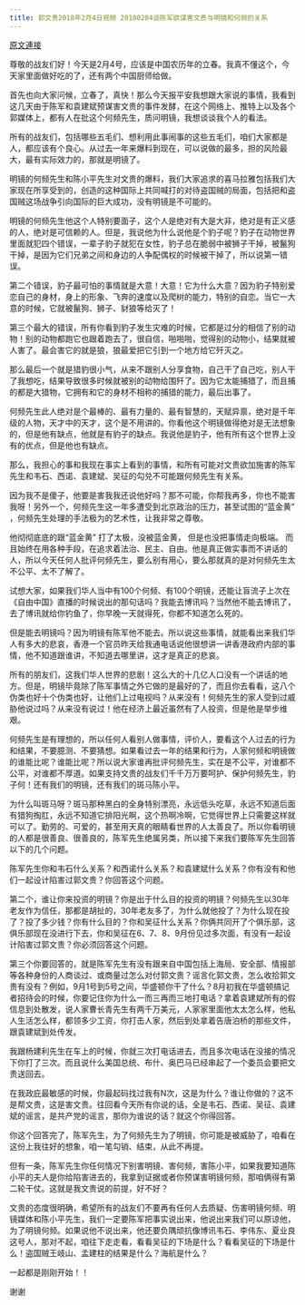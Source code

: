 ```yaml
---
title: 郭文贵2018年2月4日视频 20180204谈陈军欲谋害文贵与明镜和何频的关系
---
```


[原文連接](https://gnews.org/ThreadView/53484041)

尊敬的战友们好！今天是2月4号，应该是中国农历年的立春。我真不懂这个，今天家里面做好吃的了，还有两个中国厨师给做。


首先也向大家问候，立春了，真快！那么今天报平安我想跟大家说的事情，我看到这几天由于陈军和袁建斌预谋害文贵的事件发酵，在这个网络上、推特上以及各个郭媒体上，都有人在批这个何频先生，质问明镜，我想谈谈我个人的看法。


所有的战友们，包括哪些五毛们、想利用此事闹事的这些五毛们，咱们大家都是人，都应该有个良心。从过去一年来爆料到现在，可以说做的最多，担的风险最大，最有实际效力的，那就是明镜了。


明镜的何频先生和陈小平先生对文贵的爆料，我们大家追求的喜马拉雅包括我们大家现在所享受到的，创造的这种国际上共同喊打的对待盗国贼的局面，包括把和盗国贼这场战争引向国际的巨大成功，没有明镜是不可能的。


明镜的何频先生他这个人特别要面子，这个人是绝对有大是大非，绝对是有正义感的人，绝对是可信赖的人。但是，我说他为什么说他是个豹子呢？豹子在动物世界里面就犯四个错误，一辈子豹子就犯在女性，豹子总在脆弱中被狮子干掉，被鬣狗干掉，是因为它们兄弟之间和身边的人争配偶权的时候被干掉了，所以说第一错误。


第二个错误，豹子最可怕的事情就是大意！大意！它为什么大意？因为豹子特别爱恋自己的身材，身上的形象、飞奔的速度以及爬树的能力，特别的自恋。当它一大意的时候，它就被鬣狗、狮子、豺狼等给灭了！


第三个最大的错误，所有你看到豹子发生灾难的时候，它都是过分的相信了别的动物！别的动物都跑它也跟着跑去了，很自信，啪啪啪，觉得别的动物小，结果就被人害了。最会害它的就是狼，狼最爱把它引到一个地方给它歼灭之。


那么最后一个就是猎豹很小气，从来不跟别人分享食物，自己干了自己吃，别人干了我想吃，结果导致很多时候就被别的动物给围歼了。因为它太能捕猎了，而且捕的都是大猎物，它拥有和它的身材不相称的捕猎的能力，最后出事了。


何频先生此人绝对是个最棒的、最有力量的、最有智慧的，天赋异禀，绝对是千年级的人物，天才中的天才，这个是不用讲的。你看他这个明镜做得绝对是无法想象的，但是他有缺点，他就是有豹子的缺点。我说他是豹子，他有所有这个世界上没有的优点，但是他也有缺点。


那么，我担心的事和我现在事实上看到的事情，和所有可能对文贵欲加施害的陈军先生和韦石、西诺、袁建斌、吴征的勾兑不可能跟何频先生有关系。


因为我不是傻子，他要是害我我还说他好吗？那不可能，你帮我再多，你也不能害我呀！另外一个，何频先生这一年多遭受到北京政治的压力，甚至试图的“蓝金黄” ，何频先生处理的手法极为的艺术性，让我非常之尊敬。


他彻彻底底的跟“蓝金黄” 打了太极，没被蓝金黄， 但是也没把事情走向极端。 而且始终在用各种手段，在追求着法治、民主、自由。他是真正做实事而不讲话的人，所以今天任何人批评何频先生，要么别有用心，要么那就真的是对何频先生太不公平、太不了解了。


试想大家，如果我们华人当中有100个何频、有100个明镜，还能让盲流子上次在《自由中国》直播的时候说出的那句话吗？我能去博讯吗？当然他不能去博讯了，去了博讯就给你钓鱼了，你早晚一天就得死，你都不知道怎么死的。


但是能去明镜吗？因为明镜有陈军他不能去。所以说这些事情，就能看出来我们华人有多大的悲哀，香港一个官员昨天给我通电话说他很想讲一讲香港政府内部的事情，他不知道跟谁讲，不知道去哪里讲，这才是真正的悲哀。


所有的朋友们，这我们华人世界的悲剧！这么大的十几亿人口没有一个讲话的地方。但是，明镜毕竟除了陈军事情之外它做的是最好的了，而且你去看看，这八个伪类也好十个伪类也好，让他们上过电视吗？从来没有！何频先生的家人受到过威胁他说过吗？从来没有说过！他在经济上最近虽然有了人投资，但是他是举步维艰。


何频先生是有理想的，所以任何人看别人做事情，评价人，要看这个人过去的行为和结果，不要臆测、不要猜想。如果看过去一年的结果和行为，人家何频和明镜做的谁能比呢？谁能比呢？所以说大家谁再批评何频先生，实在是不公平，对谁都不公平，对谁都不厚道。如果支持文贵的战友们千千万万要呵护、保护何频先生，豹子何！还有我们的明镜，还有我们的斑马陈小平。


为什么叫斑马呀？斑马那种黑白的全身特别漂亮，永远低头吃草，永远不知道后面有猎狗掏肛，永远不知道它排阳光啊，这个热啊冷啊，它觉得世界上只需要这样就可以了。勤劳的、可爱的，甚至用天真的眼睛看世界的人太善良了。所以你看明镜的人都是很善良、很善良的，陈军先生绝属另类，所以接下来我们要陈军先生回答以下的几个问题。


陈军先生你和韦石什么关系？和西诺什么关系？和袁建斌什么关系？你有没有和他们一起设计陷害过郭文贵？你回答这个问题。


第二个，谁让你来投资的明镜？你是出于什么目的投资的明镜？何频先生以30年老友作为信任，那都是胡扯的，30年老友多了，为什么就他投了？为什么现在投了？投了多少钱？你有什么目的？你和吴征什么关系？你俩共同开了个俱乐部，这俱乐部现在没进行下去，你和吴征在6、7、8、9月份见过多次面，有没有一起设计陷害过郭文贵？你必须回答这个问题。


第三个你要回答的，就是陈军先生有没有跟来自中国包括上海局、安全部、情报部等各种身份的人商谈过、或商量过怎么对付郭文贵？谣言化郭文贵，怎么收拾郭文贵有没有？例如，9月1号到5号之间，华盛顿你干了什么？8月初我在华盛顿搞记者招待会的时候，你要记住你为什么一而三再而三地打电话？拿着袁建斌所有的假信息到处散发，说人家曹长青先生有两千万美元，人家家里面他太太怎么样，他私人生活怎么样，都领多少工资，你打击人家，然后到处拿着告唐泊桥的那些文件，跟袁建斌到处传发。


我跟杨建利先生在车上的时候，你就三次打电话进去，而且多次电话在没接的情况下你打了三次。而且说什么美国总统、布什、奥巴马已经串起了一个委员会要把文贵送回去。


在我政庇最敏感的时候，你最起码找过我有N次，这是为什么？谁让你做的？这不是帮文贵，这是害文贵。往回看今天所有你说的话，全是韦石、西诺、吴征、袁建斌的谣言，是共产党的谣言，那你为谁说的话？就这个你得回答。


你这个回答完了，陈军先生，为了何频先生为了明镜，你可能是被威胁了，咱看在这份上我往好的想象，咱一笔勾销、结束，从此不再提。


但有一条，陈军先生你任何情况下别害明镜、害何频，害陈小平，如果我要知道陈小平的夫人是你给陷害进去的，我拿到证据或者你预谋害明镜何频，那咱俩得有第二轮干仗。这就是我文贵说的前提，好不好？


文贵的态度很明确，希望所有的战友们不要再有任何人去质疑、伤害明镜何频、明镜媒体和陈小平先生，我们一定要陈军把事实说出来，他说出来我们可以原谅他，为了明镜何频。如果说他不说出来，他还要负隅顽抗像博讯韦石、李伟东、夏业良这号人，那对不起，咱往下走走看，看看吴征的下场是什么？看看吴征的下场是什么！盗国贼王岐山、孟建柱的结果是什么？海航是什么？


 一起都是刚刚开始！！ 


 谢谢
